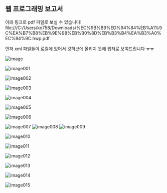 <h2>웹 프로그래밍 보고서</h2>

아래 링크로 pdf 파일로 보실 수 있습니다!
file:///C:/Users/ko758/Downloads/%EC%9B%B9%ED%94%84%EB%A1%9C%EA%B7%B8%EB%9E%98%EB%B0%8D%EB%B3%B4%EA%B3%A0%EC%84%9C.hwp.pdf



먼저 xml 파일들이 로컬에 있어서 깃허브에 올리지 못해 캡쳐로 보여드립니다 ㅠㅠ


![image](https://github.com/WEBminsung/servlet_jsp/assets/127908351/bdeeef75-edc6-42d7-a404-aa8f8b38b668)



![image001](https://github.com/WEBminsung/servlet_jsp/assets/127908351/2675bc42-2bc2-4942-9a91-08473d133e26)


![image002](https://github.com/WEBminsung/servlet_jsp/assets/127908351/af842801-9a83-41f9-90fa-18dbb9c50afc)


![image003](https://github.com/WEBminsung/servlet_jsp/assets/127908351/8b4fcea1-0cfc-4403-a978-2416bcf549c5)

![image004](https://github.com/WEBminsung/servlet_jsp/assets/127908351/ab52a2b1-9ad2-4fb2-8a31-898a5419ca80)

![image005](https://github.com/WEBminsung/servlet_jsp/assets/127908351/ee2de202-737a-4111-b41d-9289994a1f14)


![image006](https://github.com/WEBminsung/servlet_jsp/assets/127908351/f0fac1d7-af1d-44b5-85b6-b7c26230aa25)

![image007](https://github.com/WEBminsung/servlet_jsp/assets/127908351/8b2abcd3-2c55-4d10-bcf3-9f905a97ff55)
![image008](https://github.com/WEBminsung/servlet_jsp/assets/127908351/c5584fab-fc3b-441e-a25f-9cdd9638e6a0)
![image009](https://github.com/WEBminsung/servlet_jsp/assets/127908351/085db01a-9c09-42d4-8330-1bf66b28b4cf)

![image010](https://github.com/WEBminsung/servlet_jsp/assets/127908351/f81ffffc-a990-4acf-ab49-da33884a0f72)

![image011](https://github.com/WEBminsung/servlet_jsp/assets/127908351/d9006325-bc02-4787-9ee4-859c02f3a84b)

![image012](https://github.com/WEBminsung/servlet_jsp/assets/127908351/a2bafbaf-80ee-4f6e-bf30-72023a228eaf)


![image013](https://github.com/WEBminsung/servlet_jsp/assets/127908351/be31e5b5-a0d2-452a-8997-e5af37a8c1de)


![image014](https://github.com/WEBminsung/servlet_jsp/assets/127908351/977a90f9-fd05-4afa-825c-1f1c26af126c)



![image015](https://github.com/WEBminsung/servlet_jsp/assets/127908351/608c6c35-ae1b-49a2-ba9c-a90e4dbfcf86)
